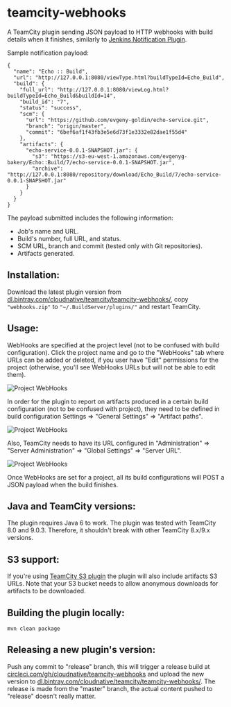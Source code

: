 # teamcity-webhooks
A TeamCity plugin sending JSON payload to HTTP webhooks with build details when it finishes, 
similarly to [Jenkins Notification Plugin](https://wiki.jenkins-ci.org/display/JENKINS/Notification+Plugin).

Sample notification payload:

    {
      "name": "Echo :: Build",
      "url": "http://127.0.0.1:8080/viewType.html?buildTypeId=Echo_Build",
      "build": {
        "full_url": "http://127.0.0.1:8080/viewLog.html?buildTypeId=Echo_Build&buildId=14",
        "build_id": "7",
        "status": "success",
        "scm": {
          "url": "https://github.com/evgeny-goldin/echo-service.git",
          "branch": "origin/master",
          "commit": "6bef6af1f43fb3e5e6d73f1e3332e82dae1f55d4"
        },
        "artifacts": {
          "echo-service-0.0.1-SNAPSHOT.jar": {
            "s3": "https://s3-eu-west-1.amazonaws.com/evgenyg-bakery/Echo::Build/7/echo-service-0.0.1-SNAPSHOT.jar",
            "archive": "http://127.0.0.1:8080/repository/download/Echo_Build/7/echo-service-0.0.1-SNAPSHOT.jar"
          }
        }
      }
    }

The payload submitted includes the following information:

* Job's name and URL.
* Build's number, full URL, and status.
* SCM URL, branch and commit (tested only with Git repositories).
* Artifacts generated. 

## Installation:

Download the latest plugin version from [dl.bintray.com/cloudnative/teamcity/teamcity-webhooks/](https://dl.bintray.com/cloudnative/teamcity/teamcity-webhooks/), copy `"webhooks.zip"` to `"~/.BuildServer/plugins/"` and restart TeamCity.  

## Usage:

WebHooks are specified at the project level (not to be confused with build configuration). Click the project name and go to the "WebHooks" tab where URLs can be added or deleted, if you user have "Edit" permissions for the project (otherwise, you'll see WebHooks URLs but will not be able to edit them).

![Project WebHooks](https://raw.githubusercontent.com/cloudnative/teamcity-webhooks/master/images/webhooks-tab.png)

In order for the plugin to report on artifacts produced in a certain build configuration (not to be confused with project), they need to be defined in build configuration Settings => "General Settings" => "Artifact paths". 

![Project WebHooks](https://raw.githubusercontent.com/cloudnative/teamcity-webhooks/master/images/artifact-paths.png)

Also, TeamCity needs to have its URL configured in "Administration" => "Server Administration" => "Global Settings" => "Server URL".

![Project WebHooks](https://raw.githubusercontent.com/cloudnative/teamcity-webhooks/master/images/server-url.png)

Once WebHooks are set for a project, all its build configurations will POST a JSON payload when the build finishes.

## Java and TeamCity versions:

The plugin requires Java 6 to work.
The plugin was tested with TeamCity 8.0 and 9.0.3. Therefore, it shouldn't break with other TeamCity 8.x/9.x versions.  

## S3 support:

If you're using [TeamCity S3 plugin](https://github.com/guardian/teamcity-s3-plugin) the plugin will also include artifacts S3 URLs. Note that your S3 bucket needs to allow anonymous downloads for artifacts to be downloaded.


## Building the plugin locally:

    mvn clean package

## Releasing a new plugin's version:

Push any commit to "release" branch, this will trigger a release build at [circleci.com/gh/cloudnative/teamcity-webhooks](https://circleci.com/gh/cloudnative/teamcity-webhooks) and upload the new version to [dl.bintray.com/cloudnative/teamcity/teamcity-webhooks/](https://dl.bintray.com/cloudnative/teamcity/teamcity-webhooks/).
The release is made from the "master" branch, the actual content pushed to "release" doesn't really matter.